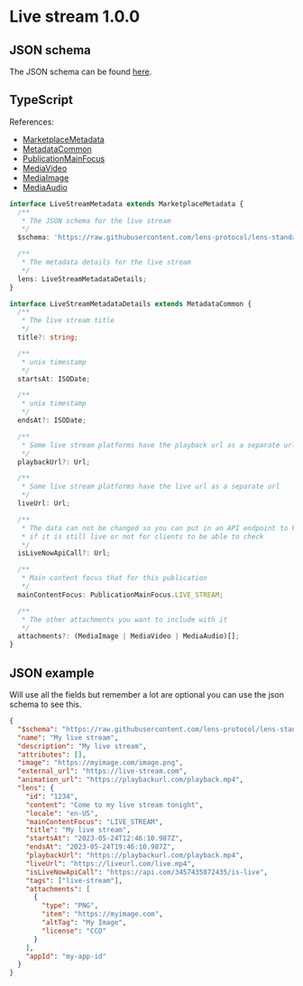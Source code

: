# Live stream 1.0.0

## JSON schema

The JSON schema can be found [here](./schema.json).

## TypeScript

References:

- [MarketplaceMetadata](../../shared-ts-interfaces/marketplace-metadata.ts)
- [MetadataCommon](../../shared-ts-interfaces/metadata-common.ts)
- [PublicationMainFocus](../../shared-ts-interfaces/publication-main-focus.ts)
- [MediaVideo](../../shared-ts-interfaces/media-video.ts)
- [MediaImage](../../shared-ts-interfaces/media-image.ts)
- [MediaAudio](../../shared-ts-interfaces/media-audio.ts)

```ts
interface LiveStreamMetadata extends MarketplaceMetadata {
  /**
   * The JSON schema for the live stream
   */
  $schema: 'https://raw.githubusercontent.com/lens-protocol/lens-standards/main/lens-metadata-standards/publication/live-stream/1.0.0/schema.json';

  /**
   * The metadata details for the live stream
   */
  lens: LiveStreamMetadataDetails;
}

interface LiveStreamMetadataDetails extends MetadataCommon {
  /**
   * The live stream title
   */
  title?: string;

  /**
   * unix timestamp
   */
  startsAt: ISODate;

  /**
   * unix timestamp
   */
  endsAt?: ISODate;

  /**
   * Some live stream platforms have the playback url as a separate url
   */
  playbackUrl?: Url;

  /**
   * Some live stream platforms have the live url as a separate url
   */
  liveUrl: Url;

  /**
   * The data can not be changed so you can put in an API endpoint to know
   * if it is still live or not for clients to be able to check
   */
  isLiveNowApiCall?: Url;

  /**
   * Main content focus that for this publication
   */
  mainContentFocus: PublicationMainFocus.LIVE_STREAM;

  /**
   * The other attachments you want to include with it
   */
  attachments?: (MediaImage | MediaVideo | MediaAudio)[];
}
```

## JSON example

Will use all the fields but remember a lot are optional you can use the json schema to see this.

```json
{
  "$schema": "https://raw.githubusercontent.com/lens-protocol/lens-standards/main/lens-metadata-standards/publication/live-stream/1.0.0/schema.json",
  "name": "My live stream",
  "description": "My live stream",
  "attributes": [],
  "image": "https://myimage.com/image.png",
  "external_url": "https://live-stream.com",
  "animation_url": "https://playbackurl.com/playback.mp4",
  "lens": {
    "id": "1234",
    "content": "Come to my live stream tonight",
    "locale": "en-US",
    "mainContentFocus": "LIVE_STREAM",
    "title": "My live stream",
    "startsAt": "2023-05-24T12:46:10.987Z",
    "endsAt": "2023-05-24T19:46:10.987Z",
    "playbackUrl": "https://playbackurl.com/playback.mp4",
    "liveUrl": "https://liveurl.com/live.mp4",
    "isLiveNowApiCall": "https://api.com/3457435872435/is-live",
    "tags": ["live-stream"],
    "attachments": [
      {
        "type": "PNG",
        "item": "https://myimage.com",
        "altTag": "My Image",
        "license": "CCO"
      }
    ],
    "appId": "my-app-id"
  }
}
```
